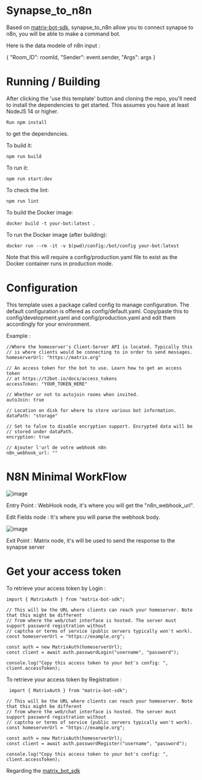 # Synapse_to_n8n

Based on [matrix-bot-sdk](https://github.com/turt2live/matrix-bot-sdk-bot-template), synapse_to_n8n allow you to connect synapse to n8n, you will be able to make a command bot.

Here is the data modele of n8n input :

  {
	  "Room_ID": roomId,
	  "Sender": event.sender,
	  "Args": args
  }

# Running / Building

After clicking the 'use this template' button and cloning the repo, you'll need to install the dependencies to get started. This assumes you have at least NodeJS 14 or higher.

    Run npm install 

to get the dependencies.

To build it: 

 	npm run build

To run it: 

	npm run start:dev

To check the lint: 

	npm run lint

To build the Docker image: 

	docker build -t your-bot:latest .

To run the Docker image (after building): 

	docker run --rm -it -v $(pwd)/config:/bot/config your-bot:latest 
 
 Note that this will require a config/production.yaml file to exist as the Docker container runs in production mode.

# Configuration

This template uses a package called config to manage configuration. The default configuration is offered as config/default.yaml. Copy/paste this to config/development.yaml and config/production.yaml and edit them accordingly for your environment.

Example :

	//Where the homeserver's Client-Server API is located. Typically this
	// is where clients would be connecting to in order to send messages.
	homeserverUrl: "https://matrix.org"
	
	// An access token for the bot to use. Learn how to get an access token
	// at https://t2bot.io/docs/access_tokens
	accessToken: "YOUR_TOKEN_HERE"
	
	// Whether or not to autojoin rooms when invited.
	autoJoin: true
	
	// Location on disk for where to store various bot information.
	dataPath: "storage"
	
	// Set to false to disable encryption support. Encrypted data will be
	// stored under dataPath.
	encryption: true
	
	// Ajouter l'url de votre webhook n8n
	n8n_webhook_url: ""

 # N8N Minimal WorkFlow

 ![image](https://github.com/user-attachments/assets/b85f41a2-b014-45f6-900f-19cdbc5e0720)

 Entry Point : WebHook node, it's where you will get the "n8n_webhook_url".

 Edit Fields node : It's where you will parse the webhook body.

 ![image](https://github.com/user-attachments/assets/943711f9-6b96-48ec-8ec6-3387260d3f44)

 Exit Point : Matrix node, it's will be used to send the response to the synapse server

# Get your access token 

To retrieve your access token by Login :

	import { MatrixAuth } from "matrix-bot-sdk";
	
	// This will be the URL where clients can reach your homeserver. Note that this might be different
	// from where the web/chat interface is hosted. The server must support password registration without
	// captcha or terms of service (public servers typically won't work).
	const homeserverUrl = "https://example.org";
	
	const auth = new MatrixAuth(homeserverUrl);
	const client = await auth.passwordLogin("username", "password");
	
	console.log("Copy this access token to your bot's config: ", client.accessToken);

 To retrieve your access token by Registration :

	 import { MatrixAuth } from "matrix-bot-sdk";
	
	// This will be the URL where clients can reach your homeserver. Note that this might be different
	// from where the web/chat interface is hosted. The server must support password registration without
	// captcha or terms of service (public servers typically won't work).
	const homeserverUrl = "https://example.org";
	
	const auth = new MatrixAuth(homeserverUrl);
	const client = await auth.passwordRegister("username", "password");
	
	console.log("Copy this access token to your bot's config: ", client.accessToken);

 Regarding the [matrix_bot_sdk](https://turt2live.github.io/matrix-bot-sdk/tutorial-bot.html)
